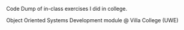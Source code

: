 Code Dump of in-class exercises I did in college.  

Object Oriented Systems Development module @ Villa College (UWE)  
